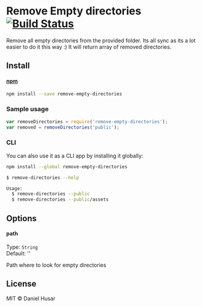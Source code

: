 # Remove Empty directories [![Build Status](https://travis-ci.org/danielhusar/remove-empty-directories.svg)](https://travis-ci.org/danielhusar/remove-empty-directories)

Remove all empty directories from the provided folder.
Its all sync as its a lot easier to do it this way :)
It will return array of removed directories.

## Install

#### [npm](https://npmjs.org/package/remove-empty-directories)

```bash
npm install --save remove-empty-directories
```

### Sample usage

```javascript
var removeDirectories = require('remove-empty-directories');
var removed = removeDirectories('public');
```
### CLI

You can also use it as a CLI app by installing it globally:


```bash
npm install --global remove-empty-directories
```

```bash
$ remove-directories --help

Usage:
  $ remove-directories --public
  $ remove-directories --public/assets
```


## Options

#### path

Type: `String`  
Default: ''

Path where to look for empty directories


## License

MIT © Daniel Husar
